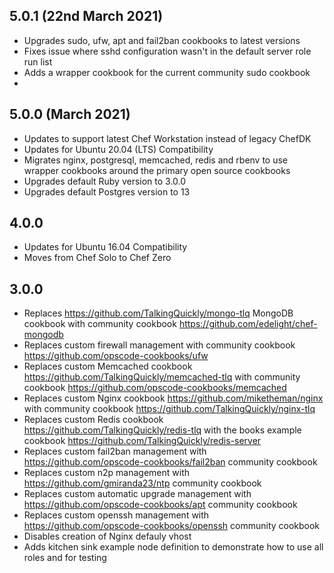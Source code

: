 ## 5.0.1 (22nd March 2021)
* Upgrades sudo, ufw, apt and fail2ban cookbooks to latest versions
* Fixes issue where sshd configuration wasn't in the default server role run list
* Adds a wrapper cookbook for the current community sudo cookbook
* 

## 5.0.0 (March 2021)

* Updates to support latest Chef Workstation instead of legacy ChefDK
* Updates for Ubuntu 20.04 (LTS) Compatibility
* Migrates nginx, postgresql, memcached, redis and rbenv to use wrapper cookbooks around the primary open source cookbooks 
* Upgrades default Ruby version to 3.0.0
* Upgrades default Postgres version to 13

## 4.0.0

* Updates for Ubuntu 16.04 Compatibility
* Moves from Chef Solo to Chef Zero

## 3.0.0

* Replaces <https://github.com/TalkingQuickly/mongo-tlq> MongoDB cookbook with community cookbook <https://github.com/edelight/chef-mongodb>
* Replaces custom firewall management with community cookbook <https://github.com/opscode-cookbooks/ufw>
* Replaces custom Memcached cookbook <https://github.com/TalkingQuickly/memcached-tlq> with community cookbook <https://github.com/opscode-cookbooks/memcached>
* Replaces custom Nginx cookbook <https://github.com/miketheman/nginx> with community cookbook <https://github.com/TalkingQuickly/nginx-tlq>
* Replaces custom Redis cookbook <https://github.com/TalkingQuickly/redis-tlq> with the books example cookbook <https://github.com/TalkingQuickly/redis-server>
* Replaces custom fail2ban management with <https://github.com/opscode-cookbooks/fail2ban> community cookbook
* Replaces custom n2p management with <https://github.com/gmiranda23/ntp> community cookbook
* Replaces custom automatic upgrade management with <https://github.com/opscode-cookbooks/apt> community cookbook
* Replaces custom openssh management with <https://github.com/opscode-cookbooks/openssh> community cookbook
* Disables creation of Nginx defauly vhost
* Adds kitchen sink example node definition to demonstrate how to use all roles and for testing